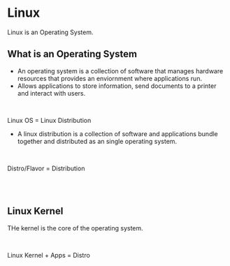 # Linux

Linux is an Operating System.

## What is an Operating System

- An operating system is a collection of software that manages hardware resources that provides an enviornment where applications run.
- Allows applications to store information, send documents to a printer and interact with users.

<br>

Linux OS = Linux Distribution 

- A linux distribution is a collection of software and applications bundle together and distributed as an single operating system.

<br>

Distro/Flavor = Distribution

<br>
<br>

## Linux Kernel

THe kernel is the core of the operating system.

<br>

Linux Kernel + Apps = Distro
